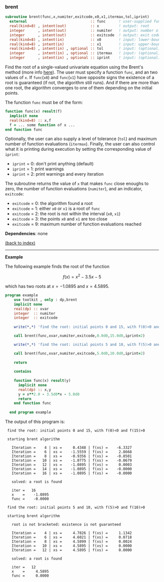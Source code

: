 
### brent

```fortran
subroutine brent(func,x,numiter,exitcode,x0,x1,itermax,tol,iprint)
  external                             :: func      ! user-supplied function
  real(kind=8) , intent(out)           :: x         ! output: root
  integer      , intent(out)           :: numiter   ! output: number of functions evaluations
  integer      , intent(out)           :: exitcode  ! output: exit code
  real(kind=8) , intent(in)            :: x0        ! input: lower-bound of x
  real(kind=8) , intent(in)            :: x1        ! input: upper-bound of x
  real(kind=8) , intent(in) , optional :: tol       ! input: (optional) level of tolerance [default = 1.0d-8]
  integer      , intent(in) , optional :: itermax   ! input: (optional) maximum function evaluations [default = 500]
  integer      , intent(in) , optional :: iprint    ! input: (optional) control what's printed [default = 0]
```

Find the root of a single-valued univariate equation using the Brent's method (more info [here](https://en.wikipedia.org/wiki/Brent%27s_method)). The user must specify a function ```func```, and an two values of ```x```. If ```func```(```x0```) and ```func```(```x1```) have opposite signs the existence of a root is guaranteed (if not, the algorithm still runs). And if there are more than one root, the algorithm converges to one of them depending on the initial points.

The function ```func``` must be of the form:

```fortran
function func(x) result(f)
  implicit none
  real(kind=8) :: x,f
  f = ... some function of x ...
end function func
```

Optionally, the user can also supply a level of tolerance (```tol```) and maximum number of function evaluations (```itermax```). Finally, the user can also control what it is printing during execution by setting the corresponding value of ```iprint```:

- ```iprint``` = 0: don't print anything (default)
- ```iprint``` = 1: print warnings
- ```iprint``` = 2: print warnings and every iteration

The subroutine returns the value of ```x``` that makes ```func``` close enoughs to zero, the number of function evaluations (```numiter```), and an indicator, ```exitcode```:

- ```exitcode``` = 0: the algorithm found a root
- ```exitcode``` = 1: either ```x0``` or ```x1``` is a root of ```func```
- ```exitcode``` = 2: the root is not within the interval (```x0```, ```x1```)
- ```exitcode``` = 3: the points ```x0``` and ```x1``` are too close
- ```exitcode``` = 9: maximum number of function evaluations reached

**Dependencies**: none

[(back to index)](../index.md)

---

**Example**

The following example finds the root of the function

$$f(x) = x^2 - 3.5 x - 5$$

which has two roots at $x=-1.0895$ and $x=4.5895$.


```fortran
program example
    use toolkit , only : dp,brent
    implicit none
    real(dp) :: xvar
    integer  :: numiter
    integer  :: exitcode
      
    write(*,*) 'find the root: initial points 0 and 15, with f(0)<0 and f(15)>0'

    call brent(func,xvar,numiter,exitcode,0.0d0,15.0d0,iprint=2)

    write(*,*) 'find the root: initial points 5 and 10, with f(5)>0 and f(10)>0'

    call brent(func,xvar,numiter,exitcode,5.0d0,10.0d0,iprint=2)
  
    return
  
    contains
  
    function func(x) result(y)
      implicit none
      real(dp) :: x,y
      y = x**2.0 - 3.5d0*x - 5.0d0
      return
    end function func
  
  end program example
```

The output of this program is:

```
 find the root: initial points 0 and 15, with f(0)<0 and f(15)>0

 starting brent algorithm

   Iteration =    4 | xs =     0.4348 | f(xs) =    -6.3327
   Iteration =    6 | xs =    -1.5559 | f(xs) =     2.8668
   Iteration =    8 | xs =    -0.9356 | f(xs) =    -0.8501
   Iteration =   10 | xs =    -1.0775 | f(xs) =    -0.0679
   Iteration =   12 | xs =    -1.0895 | f(xs) =     0.0003
   Iteration =   14 | xs =    -1.0895 | f(xs) =    -0.0000
   Iteration =   16 | xs =    -1.0895 | f(xs) =    -0.0000

   solved: a root is found

   iter =   16
   x    =    -1.0895
   func =    -0.0000

 find the root: initial points 5 and 10, with f(5)>0 and f(10)>0

 starting brent algorithm

   root is not bracketed: existence is not guaranteed

   Iteration =    4 | xs =     4.7826 | f(xs) =     1.1342
   Iteration =    6 | xs =     4.6021 | f(xs) =     0.0718
   Iteration =    8 | xs =     4.5899 | f(xs) =     0.0024
   Iteration =   10 | xs =     4.5895 | f(xs) =     0.0000
   Iteration =   12 | xs =     4.5895 | f(xs) =     0.0000

   solved: a root is found

   iter =   12
   x    =     4.5895
   func =     0.0000
```
